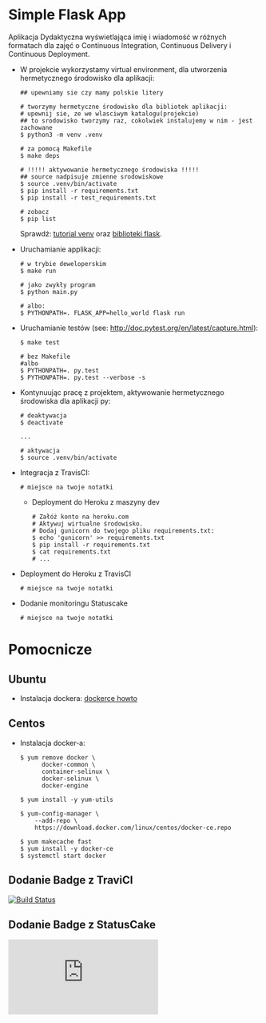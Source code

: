 # Simple Flask App

Aplikacja Dydaktyczna wyświetlająca imię i wiadomość w różnych formatach dla zajęć
o Continuous Integration, Continuous Delivery i Continuous Deployment.

- W projekcie wykorzystamy virtual environment, dla utworzenia hermetycznego środowisko dla aplikacji:

  ```
  ## upewniamy sie czy mamy polskie litery

  # tworzymy hermetyczne środowisko dla bibliotek aplikacji:
  # upewnij sie, ze we wlasciwym katalogu(projekcie)
  ## to srodowisko tworzymy raz, cokolwiek instalujemy w nim - jest zachowane
  $ python3 -m venv .venv

  # za pomocą Makefile
  $ make deps

  # !!!!! aktywowanie hermetycznego środowiska !!!!!
  ## source nadpisuje zmienne srodowiskowe
  $ source .venv/bin/activate
  $ pip install -r requirements.txt
  $ pip install -r test_requirements.txt

  # zobacz
  $ pip list
  ```

  Sprawdź: [tutorial venv](https://docs.python.org/3/tutorial/venv.html) oraz [biblioteki flask](http://flask.pocoo.org).

- Uruchamianie applikacji:

  ```
  # w trybie deweloperskim
  $ make run

  # jako zwykły program
  $ python main.py

  # albo:
  $ PYTHONPATH=. FLASK_APP=hello_world flask run
  ```

- Uruchamianie testów (see: http://doc.pytest.org/en/latest/capture.html):

  ```
  $ make test

  # bez Makefile
  #albo
  $ PYTHONPATH=. py.test
  $ PYTHONPATH=. py.test --verbose -s
  ```

- Kontynuując pracę z projektem, aktywowanie hermetycznego środowiska dla aplikacji py:

  ```
  # deaktywacja
  $ deactivate
  ```

  ```
  ...

  # aktywacja
  $ source .venv/bin/activate
  ```

- Integracja z TravisCI:

  ```
  # miejsce na twoje notatki
  ```

  - Deployment do Heroku z maszyny dev
    ```
    # Załóż konto na heroku.com
    # Aktywuj wirtualne środowisko.
    # Dodaj gunicorn do twojego pliku requirements.txt:
    $ echo 'gunicorn' >> requirements.txt
    $ pip install -r requirements.txt
    $ cat requirements.txt
    # ...
    ```

- Deployment do Heroku z TravisCI
  ```
  # miejsce na twoje notatki
  ```

- Dodanie monitoringu Statuscake
  ```
  # miejsce na twoje notatki
  ```

# Pomocnicze

## Ubuntu

- Instalacja dockera: [dockerce howto](https://docs.docker.com/install/linux/docker-ce/ubuntu/)

## Centos

- Instalacja docker-a:

  ```
  $ yum remove docker \
        docker-common \
        container-selinux \
        docker-selinux \
        docker-engine

  $ yum install -y yum-utils

  $ yum-config-manager \
      --add-repo \
      https://download.docker.com/linux/centos/docker-ce.repo

  $ yum makecache fast
  $ yum install -y docker-ce
  $ systemctl start docker
  ```

## Dodanie Badge z TraviCI

[![Build Status](https://travis-ci.org/primeira-iza/se_hello_printer_app.svg?branch=master)](https://travis-ci.org/primeira-iza/se_hello_printer_app)

## Dodanie Badge z StatusCake

![StatusCake](https://app.statuscake.com/button/index.php?Track=5961429&Days=1&Design=2)
